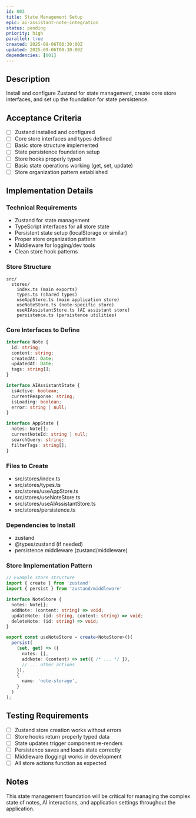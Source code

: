 ```yaml
---
id: 003
title: State Management Setup
epic: ai-assistant-note-integration
status: pending
priority: high
parallel: true
created: 2025-09-06T00:30:00Z
updated: 2025-09-06T00:30:00Z
dependencies: [001]
---
```


## Description
Install and configure Zustand for state management, create core store interfaces, and set up the foundation for state persistence.

## Acceptance Criteria
- [ ] Zustand installed and configured
- [ ] Core store interfaces and types defined
- [ ] Basic store structure implemented
- [ ] State persistence foundation setup
- [ ] Store hooks properly typed
- [ ] Basic state operations working (get, set, update)
- [ ] Store organization pattern established

## Implementation Details

### Technical Requirements
- Zustand for state management
- TypeScript interfaces for all store state
- Persistent state setup (localStorage or similar)
- Proper store organization pattern
- Middleware for logging/dev tools
- Clean store hook patterns

### Store Structure
```
src/
  stores/
    index.ts (main exports)
    types.ts (shared types)
    useAppStore.ts (main application store)
    useNoteStore.ts (note-specific store)
    useAIAssistantStore.ts (AI assistant store)
    persistence.ts (persistence utilities)
```

### Core Interfaces to Define
```typescript
interface Note {
  id: string;
  content: string;
  createdAt: Date;
  updatedAt: Date;
  tags: string[];
}

interface AIAssistantState {
  isActive: boolean;
  currentResponse: string;
  isLoading: boolean;
  error: string | null;
}

interface AppState {
  notes: Note[];
  currentNoteId: string | null;
  searchQuery: string;
  filterTags: string[];
}
```

### Files to Create
- src/stores/index.ts
- src/stores/types.ts
- src/stores/useAppStore.ts
- src/stores/useNoteStore.ts
- src/stores/useAIAssistantStore.ts
- src/stores/persistence.ts

### Dependencies to Install
- zustand
- @types/zustand (if needed)
- persistence middleware (zustand/middleware)

### Store Implementation Pattern
```typescript
// Example store structure
import { create } from 'zustand'
import { persist } from 'zustand/middleware'

interface NoteStore {
  notes: Note[];
  addNote: (content: string) => void;
  updateNote: (id: string, content: string) => void;
  deleteNote: (id: string) => void;
}

export const useNoteStore = create<NoteStore>()(
  persist(
    (set, get) => ({
      notes: [],
      addNote: (content) => set({ /* ... */ }),
      // ... other actions
    }),
    {
      name: 'note-storage',
    }
  )
);
```

## Testing Requirements
- [ ] Zustand store creation works without errors
- [ ] Store hooks return properly typed data
- [ ] State updates trigger component re-renders
- [ ] Persistence saves and loads state correctly
- [ ] Middleware (logging) works in development
- [ ] All store actions function as expected

## Notes
This state management foundation will be critical for managing the complex state of notes, AI interactions, and application settings throughout the application.